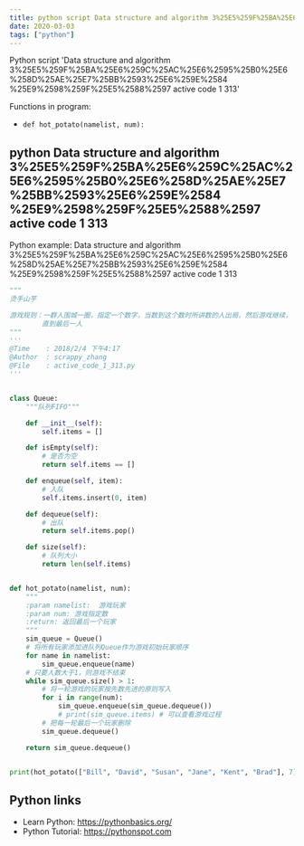 ```yaml
---
title: python script Data structure and algorithm 3%25E5%259F%25BA%25E6%259C%25AC%25E6%2595%25B0%25E6%258D%25AE%25E7%25BB%2593%25E6%259E%2584 %25E9%2598%259F%25E5%2588%2597 active code 1 313 (snippet)
date: 2020-03-03
tags: ["python"]
---
```

Python script 'Data structure and algorithm 3%25E5%259F%25BA%25E6%259C%25AC%25E6%2595%25B0%25E6%258D%25AE%25E7%25BB%2593%25E6%259E%2584 %25E9%2598%259F%25E5%2588%2597 active code 1 313'

Functions in program: 
* `def hot_potato(namelist, num):`

## python Data structure and algorithm 3%25E5%259F%25BA%25E6%259C%25AC%25E6%2595%25B0%25E6%258D%25AE%25E7%25BB%2593%25E6%259E%2584 %25E9%2598%259F%25E5%2588%2597 active code 1 313

Python example: Data structure and algorithm 3%25E5%259F%25BA%25E6%259C%25AC%25E6%2595%25B0%25E6%258D%25AE%25E7%25BB%2593%25E6%259E%2584 %25E9%2598%259F%25E5%2588%2597 active code 1 313

```python
"""
烫手山芋

游戏规则：一群人围城一圈，指定一个数字，当数到这个数时所讲数的人出局，然后游戏继续，
        直到最后一人
"""
'''
@Time    : 2018/2/4 下午4:17
@Author  : scrappy_zhang
@File    : active_code_1_313.py
'''


class Queue:
    """队列FIFO"""

    def __init__(self):
        self.items = []

    def isEmpty(self):
        # 是否为空
        return self.items == []

    def enqueue(self, item):
        # 入队
        self.items.insert(0, item)

    def dequeue(self):
        # 出队
        return self.items.pop()

    def size(self):
        # 队列大小
        return len(self.items)


def hot_potato(namelist, num):
    """
    :param namelist:  游戏玩家
    :param num: 游戏指定数
    :return: 返回最后一个玩家
    """
    sim_queue = Queue()
    # 将所有玩家添加进队列Queue作为游戏初始玩家顺序
    for name in namelist:
        sim_queue.enqueue(name)
    # 只要人数大于1，则游戏不结束
    while sim_queue.size() > 1:
        # 将一轮游戏的玩家按先数先进的原则写入
        for i in range(num):
            sim_queue.enqueue(sim_queue.dequeue())
            # print(sim_queue.items) # 可以查看游戏过程
        # 把每一轮最后一个玩家删除
        sim_queue.dequeue()

    return sim_queue.dequeue()


print(hot_potato(["Bill", "David", "Susan", "Jane", "Kent", "Brad"], 7))


```

## Python links

- Learn Python: https://pythonbasics.org/
- Python Tutorial: https://pythonspot.com
